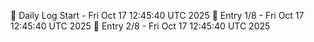 📅 Daily Log Start - Fri Oct 17 12:45:40 UTC 2025
📌 Entry 1/8 - Fri Oct 17 12:45:40 UTC 2025
📌 Entry 2/8 - Fri Oct 17 12:45:40 UTC 2025
